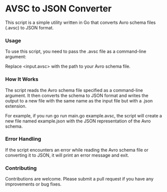 # AVSC to JSON Converter
This script is a simple utility written in Go that converts Avro schema files (.avsc) to JSON format.

### Usage
To use this script, you need to pass the .avsc file as a command-line argument:

Replace <input.avsc> with the path to your Avro schema file.

### How It Works
The script reads the Avro schema file specified as a command-line argument. It then converts the schema to JSON format and writes the output to a new file with the same name as the input file but with a .json extension.

For example, if you run go run main.go example.avsc, the script will create a new file named example.json with the JSON representation of the Avro schema.

### Error Handling
If the script encounters an error while reading the Avro schema file or converting it to JSON, it will print an error message and exit.

### Contributing
Contributions are welcome. Please submit a pull request if you have any improvements or bug fixes.